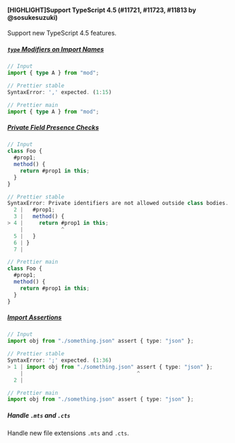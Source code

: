 #### [HIGHLIGHT]Support TypeScript 4.5 (#11721, #11723, #11813 by @sosukesuzuki)

Support new TypeScript 4.5 features.

##### [`type` Modifiers on Import Names](https://devblogs.microsoft.com/typescript/announcing-typescript-4-5-beta/#type-on-import-names)

<!-- prettier-ignore -->
```ts
// Input
import { type A } from "mod";

// Prettier stable
SyntaxError: ',' expected. (1:15)

// Prettier main
import { type A } from "mod";

```

##### [Private Field Presence Checks](https://devblogs.microsoft.com/typescript/announcing-typescript-4-5-rc/#private-field-presence-checks)

<!-- prettier-ignore -->
```ts
// Input
class Foo {
  #prop1;
  method() {
    return #prop1 in this;
  }
}

// Prettier stable
SyntaxError: Private identifiers are not allowed outside class bodies. (4:12)
  2 |   #prop1;
  3 |   method() {
> 4 |     return #prop1 in this;
    |            ^
  5 |   }
  6 | }
  7 |

// Prettier main
class Foo {
  #prop1;
  method() {
    return #prop1 in this;
  }
}

```

##### [Import Assertions](https://devblogs.microsoft.com/typescript/announcing-typescript-4-5-rc/#import-assertions)

<!-- prettier-ignore -->
```ts
// Input
import obj from "./something.json" assert { type: "json" };

// Prettier stable
SyntaxError: ';' expected. (1:36)
> 1 | import obj from "./something.json" assert { type: "json" };
    |                                    ^
  2 |

// Prettier main
import obj from "./something.json" assert { type: "json" };

```

##### Handle `.mts` and `.cts`

Handle new file extensions `.mts` and `.cts`.
